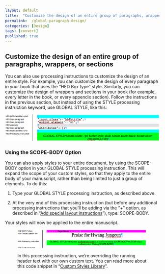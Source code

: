 ```yaml
---
layout: default
title:  "Customize the design of an entire group of paragraphs, wrappers, or sections"
permalink:  /global-paragraph-design/
categories: [Design]
tags: [convert]
published: true
---
```


<section data-type="chapter" class="hsecchapter" data-hederis-type="hsecchapter" id="global-paragraph-design" data-pi-attrs="id: global-paragraph-design; data-tags: convert;" role="doc-chapter" data-tags="convert" data-author-name=" " data-book-title=" " title="Customize the design of an entire group of paragraphs, wrappers, or sections"><h1 data-hederis-type="hblkchaptitle" class="hblkchaptitle" id="pEQjQTfbq">Customize the design of an entire group of paragraphs, wrappers, or sections</h1>
    <p class="hblkp" data-hederis-type="hblkp" id="pxdhczMav">You can also use processing instructions to customize the design of an entire style. For example, you can customize the design of every paragraph in your book that uses the &#8220;HED Box type&#8221; style. Similarly, you can customize the design of wrappers and sections in your book (for example, every letter in the book, or every appendix section). Follow the instructions in the previous section, but instead of using the STYLE processing instruction keyword, use GLOBAL STYLE, like this:</p>
    <img data-hederis-type="hblkimg" class="hblkimg" id="psNrRD0ZT" src="/images/globalstyle.png" data-img-src="globalstyle.png"/>
    <section class="hwprsubsection" data-hederis-type="hwprsubsection" id="pMLArVOuX" data-type="subsection" title="Using the SCOPE-BODY Option"><h1 data-hederis-type="hblktitle" class="hblktitle" id="p4l5lYrKV">Using the SCOPE-BODY Option</h1>
    <p class="hblkp" data-hederis-type="hblkp" id="pPJ2InBU9">You can also apply styles to your entire document, by using the SCOPE-BODY option in your GLOBAL STYLE processing instruction. This will expand the scope of your custom styles, so that they apply to the entire body of your manuscript, rather than being limited to just a group of elements. To do this:</p>
    <ol class="hwprnumlist" data-hederis-type="hwprnumlist" id="pFOw64ICX"><li class="hblkoli" data-hederis-type="hblkoli" id="li0oqzOGWA"><p class="hblkoli" data-hederis-type="hblklip" id="pDwymJq1n">Type your GLOBAL STYLE processing instruction, as described above.</p></li>
    <li class="hblkoli" data-hederis-type="hblkoli" id="liAsAhP3Ua"><p class="hblkoli" data-hederis-type="hblklip" id="pHF4I8BQQ">At the very end of this processing instruction (but before any additional processing instructions that you&#8217;ll be adding via the &#8220;+&#8221; option, as described in &#8220;<a href="{% post_url 2019-10-21-35-Addspeciallayoutinstructions %}" id="pX4VBqozu"><span class="Hyperlink" id="pS85raB1m">Add special layout instructions</span></a>&#8221;), type: SCOPE-BODY.</p></li>
    </ol>
    <p class="hblkp" data-hederis-type="hblkp" id="pwktpv2k3">Your styles will now be applied to the entire manuscript.</p>
    <figure class="hwprfig" data-hederis-type="hwprfig" id="pOh2EwerE"><img data-hederis-type="hblkimg" class="hblkimg" id="pW7VymPHT" src="/images/globalscopebody.png" data-img-src="globalscopebody.png"/>
    <p class="hblkcaption" data-hederis-type="hblkcaption" id="pnM69hDba">In this processing instruction, we&#8217;re overriding the running header text with our own custom text. You can read more about this code snippet in &#8220;<a href="{% post_url 2019-10-21-51-CustomCodeLibrary %}" id="pJvk41Ql0"><span class="Hyperlink" id="pmV1a3gI7">Custom Styles Library</span></a>&#8221;.</p>
    </figure>
    </section>
    </section>
    